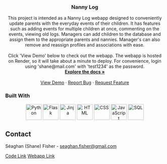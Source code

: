 <h3 align="center">Nanny Log</h3>

  <p align="center">
    This project is intended as a Nanny Log webapp designed to conveniently update parents with the everyday events of their children. It has features such as adding events for multiple children at once, commenting on the events, viewing old logs. Managers can add children to the database and assign them to the appropriate parents and nannies. Manager's can also remove and reassign profiles and associations with ease.
    <br>
    <br>
    Click 'View Demo' below to check out the webapp. The webapp is hosted on Render, so it will take about a minute to deploy. For convenience, login using 'shane@mail.com' with 'test1234' as the password.
    <br>
    <a href="https://github.com/smdf95/Nanny-Log"><strong>Explore the docs »</strong></a>
    <br />
    <br />
    <a href="https://nanny-log.onrender.com">View Demo</a>
    ·
    <a href="https://github.com/smdf95/Nanny-Log/issues">Report Bug</a>
    ·
    <a href="https://github.com/smdf95/Nanny-Log/issues">Request Feature</a>
  </p>
</div>

### Built With
<div align="center">
  <img src="https://upload.wikimedia.org/wikipedia/commons/thumb/c/c3/Python-logo-notext.svg/1200px-Python-logo-notext.svg.png" alt="Python" height="50px" />
  <img src="https://d33wubrfki0l68.cloudfront.net/f56ad0f0dcecea5eefc91d3e7205190003158142/972e2/blog/python-api-deployment-rstudio-flask/flask.png" alt="Flask" height="50px" />
  <img src="https://upload.wikimedia.org/wikipedia/commons/thumb/8/87/Jinja_software_logo.svg/1200px-Jinja_software_logo.svg.png" alt="Jinja" height="50px" />
  <img src="https://rapidapi.com/blog/wp-content/uploads/2018/06/logo-2582748_640.png" alt="HTML" height="50px" />
  <img src="https://upload.wikimedia.org/wikipedia/commons/thumb/d/d5/CSS3_logo_and_wordmark.svg/1200px-CSS3_logo_and_wordmark.svg.png" alt="CSS" height="50px" />
  <img src="https://cms.azure.styava.dev/api/assets/styavacommunities/092f9741-4c89-4cd4-aac9-9b3ca76a2bf5/javascript-39395.png" alt="JavaScript" height="50px" />
  <img src="https://upload.wikimedia.org/wikipedia/commons/8/87/Sql_data_base_with_logo.png" alt="SQL" height="50px" />
</div>













<!-- CONTACT -->
## Contact

Séaghan (Shane) Fisher - seaghan.fisher@gmail.com

<a href="https://github.com/smdf95/Nanny-Log">Code Link</a>
<a href="https://nanny-log.onrender.com/">Webapp Link</a>





